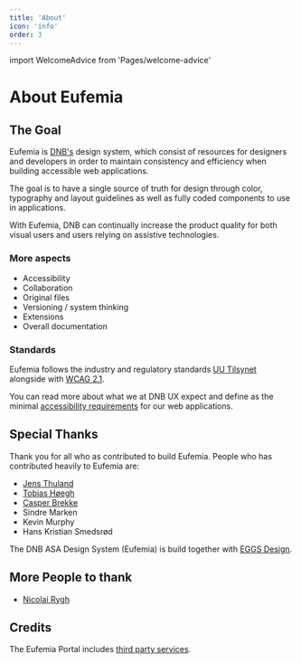 ```yaml
---
title: 'About'
icon: 'info'
order: 3
---
```


import WelcomeAdvice from 'Pages/welcome-advice'

# About Eufemia

## The Goal

Eufemia is [DNB's](https://www.dnb.no/) design system, which consist of resources for designers and developers in order to maintain consistency and efficiency when building accessible web applications.

The goal is to have a single source of truth for design through color, typography and layout guidelines as well as fully coded components to use in applications.

With Eufemia, DNB can continually increase the product quality for both visual users and users relying on assistive technologies.

### More aspects

- Accessibility
- Collaboration
- Original files
- Versioning / system thinking
- Extensions
- Overall documentation

### Standards

Eufemia follows the industry and regulatory standards [UU Tilsynet](https://www.uutilsynet.no/) alongside with [WCAG 2.1](https://www.w3.org/TR/WCAG21/).

You can read more about what we at DNB UX expect and define as the minimal [accessibility requirements](/uilib/usage/accessibility) for our web applications.

<WelcomeAdvice />

## Special Thanks

Thank you for all who as contributed to build Eufemia. People who has contributed heavily to Eufemia are:

- [Jens Thuland](https://dnb.enterprise.slack.com/user/@WE4QCR6PQ)
- [Tobias Høegh](https://dnb.enterprise.slack.com/user/@WE2M4E65N)
- [Casper Brekke](https://dnb.enterprise.slack.com/user/@WDU4VCEP5)
- Sindre Marken
- Kevin Murphy
- Hans Kristian Smedsrød

The DNB ASA Design System (Eufemia) is build together with [EGGS Design](https://eggsdesign.com/).

## More People to thank

- [Nicolai Rygh](https://dnb.enterprise.slack.com/user/@WDY36GXKM)

## Credits

The Eufemia Portal includes [third party services](/design-system/credits).
